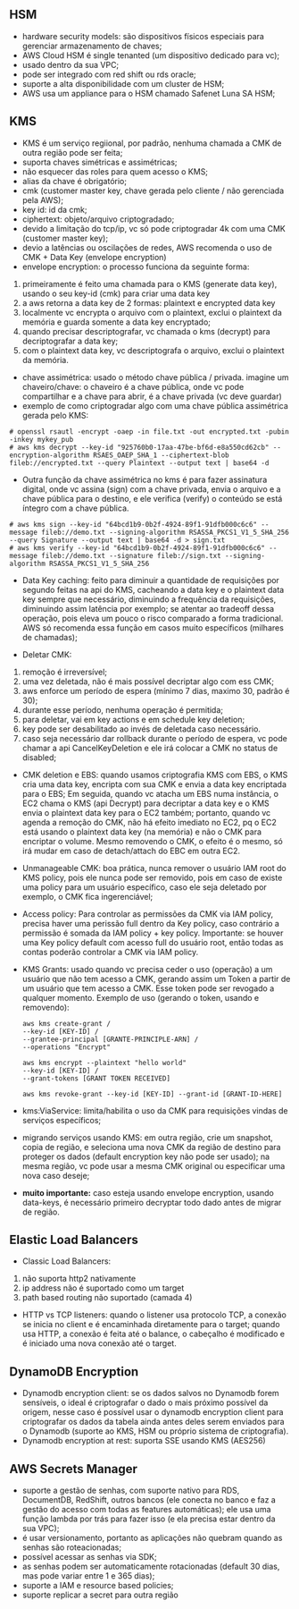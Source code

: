 HSM
------

- hardware security models: são dispositivos físicos especiais para gerenciar armazenamento de chaves;
- AWS Cloud HSM é single tenanted (um dispositivo dedicado para vc);
- usado dentro da sua VPC;
- pode ser integrado com red shift ou rds oracle;
- suporte a alta disponibilidade com um cluster de HSM;
- AWS usa um appliance para o HSM chamado Safenet Luna SA HSM;

KMS
------

- KMS é um serviço regiional, por padrão, nenhuma chamada a CMK de outra região pode ser feita;
- suporta chaves simétricas e assimétricas;
- não esquecer das roles para quem acesso o KMS;
- alias da chave é obrigatório;
- cmk (customer master key, chave gerada pelo cliente / não gerenciada pela AWS);
- key id: id da cmk;
- ciphertext: objeto/arquivo criptogradado;
- devido a limitação do tcp/ip, vc só pode criptogradar 4k com uma CMK (customer master key);
- devio a latências ou oscilações de redes, AWS recomenda  o uso de CMK + Data Key (envelope encryption)
- envelope encryption: o processo funciona da seguinte forma:
1. primeiramente é feito uma chamada para o KMS (generate data key), usando o seu key-id (cmk) para criar uma data key
2. a aws retorna a data key de 2 formas: plaintext e encrypted data key
3. localmente vc encrypta o arquivo com o plaintext, exclui o plaintext da memória e guarda somente a data key encryptado;
4. quando precisar descriptografar, vc chamada o kms (decrypt) para decriptografar a data key;
5. com o plaintext data key, vc descriptografa o arquivo, exclui o plaintext da memória.
- chave assimétrica: usado o método chave pública / privada. imagine um chaveiro/chave: o chaveiro é a chave pública, onde vc pode compartilhar e a chave para abrir, é a chave privada (vc deve guardar)
- exemplo de como criptogradar algo com uma chave pública assimétrica gerada pelo KMS:

```console
# openssl rsautl -encrypt -oaep -in file.txt -out encrypted.txt -pubin -inkey mykey_pub
# aws kms decrypt --key-id "925760b0-17aa-47be-bf6d-e8a550cd62cb" --encryption-algorithm RSAES_OAEP_SHA_1 --ciphertext-blob fileb://encrypted.txt --query Plaintext --output text | base64 -d
```

- Outra função da chave assimétrica no kms é para fazer assinatura digital, onde vc assina (sign) com a chave privada, envia o arquivo e a chave pública para o destino, e ele verifica (verify) o conteúdo se está íntegro com a chave pública.

```console
# aws kms sign --key-id "64bcd1b9-0b2f-4924-89f1-91dfb000c6c6" --message fileb://demo.txt --signing-algorithm RSASSA_PKCS1_V1_5_SHA_256 --query Signature --output text | base64 -d > sign.txt
# aws kms verify --key-id "64bcd1b9-0b2f-4924-89f1-91dfb000c6c6" --message fileb://demo.txt --signature fileb://sign.txt --signing-algorithm RSASSA_PKCS1_V1_5_SHA_256
```

- Data Key caching: feito para diminuir a quantidade de requisições por segundo feitas na api do KMS, cacheando a data key e o plaintext data key sempre que necessário, diminuindo a frequência da requisições, diminuindo assim latência por exemplo; se atentar ao tradeoff dessa operação, pois eleva um pouco o risco comparado a forma tradicional. AWS só recomenda essa função em casos muito específicos (milhares de chamadas);

- Deletar CMK:
1. remoção é irreversível;
2. uma vez deletada, não é mais possível decriptar algo com ess CMK;
3. aws enforce um período de espera (mínimo 7 dias, maximo 30, padrão é 30);
4. durante esse período, nenhuma operação é permitida;
5. para deletar, vai em key actions e em schedule key deletion;
6. key pode ser desabilitado ao invés de deletada caso necessário.
7. caso seja necessário dar rollback durante o período de espera, vc pode chamar a api CancelKeyDeletion e ele irá colocar a CMK no status de disabled;

- CMK deletion e EBS: quando usamos criptografia KMS com EBS, o KMS cria uma data key, encripta com sua CMK e envia a data key encriptada para o EBS; Em seguida, quando vc atacha um EBS numa instância, o EC2 chama o KMS (api Decrypt) para decriptar a data key e o KMS envia o plaintext data key para o EC2 também; portanto, quando vc agenda a remoção do CMK, não há efeito imediato no EC2, pq o EC2 está usando o plaintext data key (na memória) e não o CMK para encriptar o volume. Mesmo removendo o CMK, o efeito é o mesmo, só irá mudar em caso de detach/attach do EBC em outra EC2.
- Unmanageable CMK: boa prática, nunca remover o usuário IAM root do KMS policy, pois ele nunca pode ser removido, pois em caso de existe uma policy para um usuário específico, caso ele seja deletado por exemplo, o CMK fica ingerenciável;  
- Access policy: Para controlar as permissões da CMK via IAM policy, precisa haver uma perissão full dentro da Key policy, caso contrário a permissão é somada da IAM policy + key policy. Importante: se houver uma Key policy default com acesso full do usuário root, então todas as contas poderão controlar a CMK via IAM policy.
- KMS Grants: usado quando vc precisa ceder o uso (operação) a um usuário que não tem acesso a CMK, gerando assim um Token a partir de um usuário que tem acesso a CMK. Esse token pode ser revogado a qualquer momento. Exemplo de uso (gerando o token, usando e removendo):

    ```console
    aws kms create-grant /
    --key-id [KEY-ID] /
    --grantee-principal [GRANTE-PRINCIPLE-ARN] /
    --operations "Encrypt"

    aws kms encrypt --plaintext "hello world" 
    --key-id [KEY-ID] /
    --grant-tokens [GRANT TOKEN RECEIVED]

    aws kms revoke-grant --key-id [KEY-ID] --grant-id [GRANT-ID-HERE]
    ```
- kms:ViaService: limita/habilita o uso da CMK para requisições vindas de serviços específicos;
- migrando serviços usando KMS: em outra região, crie um snapshot, copia de região, e seleciona uma nova CMK da região de destino para proteger os dados (default encryption key não pode ser usado); na mesma região, vc pode usar a mesma CMK original ou especificar uma nova caso deseje;
- **muito importante:** caso esteja usando envelope encryption, usando data-keys, é necessário primeiro decryptar todo dado antes de migrar de região.

Elastic Load Balancers
-----------------------

- Classic Load Balancers:
1. não suporta http2 nativamente
2. ip address não é suportado como um target
3. path based routing não suportado (camada 4)

- HTTP vs TCP listeners: quando o listener usa protocolo TCP, a conexão se inicia no client e é encaminhada diretamente para o target; quando usa HTTP, a conexão é feita até o balance, o cabeçalho é modificado e é iniciado uma nova conexão até o target.

DynamoDB Encryption
----------------------

- Dynamodb encryption client: se os dados salvos no Dynamodb forem sensíveis, o ideal é criptografar o dado o mais próximo possível da origem, nesse caso é possível usar o dynamodb encryption client para criptografar os dados da tabela ainda antes deles serem enviados para o Dynamodb (suporte ao KMS, HSM ou próprio sistema de criptografia).
- Dynamodb encryption at rest: suporta SSE usando KMS (AES256)

AWS Secrets Manager
--------------------

- suporte a gestão de senhas, com suporte nativo para RDS, DocumentDB, RedShift, outros bancos (ele conecta no banco e faz a gestão do acesso com todas as features automáticas); ele usa uma função lambda por trás para fazer isso (e ela precisa estar dentro da sua VPC);
- é usar versionamento, portanto as aplicações não quebram quando as senhas são roteacionadas;
- possível acessar as senhas via SDK;
- as senhas podem ser automaticamente rotacionadas (default 30 dias, mas pode variar entre 1 e 365 dias);
- suporte a IAM e resource based policies;
- suporte replicar a secret para outra região